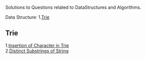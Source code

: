 Solutions to Questions related to DataStructures and Algorithms.

Data Structure:
  1.[Trie](https://github.com/Shishir-grez/Data-Structures-Algorithms/tree/main?tab=readme-ov-file#trie)

## Trie
1.[Insertion of Character in Trie](https://github.com/Shishir-grez/Data-Structures-Algorithms/blob/main/Trie/Insert.cpp)  
2.[Distinct Substrings of String](https://github.com/Shishir-grez/Data-Structures-Algorithms/blob/main/Trie/distinctSubstringsOfString.cpp)  
